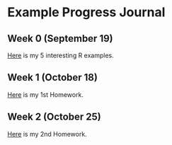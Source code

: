 # Example Progress Journal

## Week 0 (September 19)

[Here](files/Example_Homework0.html) is my 5 interesting R examples. 

## Week 1 (October 18)

[Here](files/Homework1.html) is my 1st Homework. 

## Week 2 (October 25)

[Here](files/Homework2.html) is my 2nd Homework.

